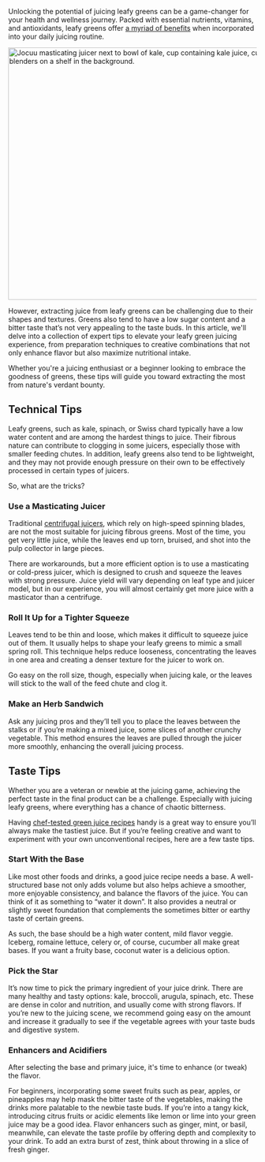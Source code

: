 Unlocking the potential of juicing leafy greens can be a game-changer for your health and wellness journey. Packed with essential nutrients, vitamins, and antioxidants, leafy greens offer [a myriad of benefits](https://healthykitchen101.com/juicers/tips/benefits-of-juicing/) when incorporated into your daily juicing routine.

<img src="https://cdn.healthykitchen101.com/reviews/images/juicers/jocuu-masticating-juicer-next-bowl-kale-clrsmvxro0000di88hi0l3bol.jpg" alt="Jocuu masticating juicer next to bowl of kale, cup containing kale juice, cup containing kale pulp, and juicers and blenders on a shelf in the background." width="768" height="512">

However, extracting juice from leafy greens can be challenging due to their shapes and textures. Greens also tend to have a low sugar content and a bitter taste that’s not very appealing to the taste buds. In this article, we'll delve into a collection of expert tips to elevate your leafy green juicing experience, from preparation techniques to creative combinations that not only enhance flavor but also maximize nutritional intake.

Whether you're a juicing enthusiast or a beginner looking to embrace the goodness of greens, these tips will guide you toward extracting the most from nature's verdant bounty.

Technical Tips
--------------

Leafy greens, such as kale, spinach, or Swiss chard typically have a low water content and are among the hardest things to juice. Their fibrous nature can contribute to clogging in some juicers, especially those with smaller feeding chutes. In addition, leafy greens also tend to be lightweight, and they may not provide enough pressure on their own to be effectively processed in certain types of juicers. 

So, what are the tricks?

### Use a Masticating Juicer

Traditional [centrifugal juicers](https://healthykitchen101.com/juicers/reviews/best/centrifugal-juicers/), which rely on high-speed spinning blades, are not the most suitable for juicing fibrous greens. Most of the time, you get very little juice, while the leaves end up torn, bruised, and shot into the pulp collector in large pieces.

There are workarounds, but a more efficient option is to use a masticating or cold-press juicer, which is designed to crush and squeeze the leaves with strong pressure. Juice yield will vary depending on leaf type and juicer model, but in our experience, you will almost certainly get more juice with a masticator than a centrifuge.

### Roll It Up for a Tighter Squeeze

Leaves tend to be thin and loose, which makes it difficult to squeeze juice out of them. It usually helps to shape your leafy greens to mimic a small spring roll. This technique helps reduce looseness, concentrating the leaves in one area and creating a denser texture for the juicer to work on. 

Go easy on the roll size, though, especially when juicing kale, or the leaves will stick to the wall of the feed chute and clog it. 

### Make an Herb Sandwich 

Ask any juicing pros and they’ll tell you to place the leaves between the stalks or if you’re making a mixed juice, some slices of another crunchy vegetable. This method ensures the leaves are pulled through the juicer more smoothly, enhancing the overall juicing process.

Taste Tips
----------

Whether you are a veteran or newbie at the juicing game, achieving the perfect taste in the final product can be a challenge. Especially with juicing leafy greens, where everything has a chance of chaotic bitterness.

Having [chef-tested green juice recipes](https://healthyrecipes101.com/juice/recipes/green-juice/) handy is a great way to ensure you’ll always make the tastiest juice. But if you’re feeling creative and want to experiment with your own unconventional recipes, here are a few taste tips.

### Start With the Base

Like most other foods and drinks, a good juice recipe needs a base. A well-structured base not only adds volume but also helps achieve a smoother, more enjoyable consistency, and balance the flavors of the juice. You can think of it as something to “water it down”. It also provides a neutral or slightly sweet foundation that complements the sometimes bitter or earthy taste of certain greens.

As such, the base should be a high water content, mild flavor veggie. Iceberg, romaine lettuce, celery or, of course, cucumber all make great bases. If you want a fruity base, coconut water is a delicious option.

### Pick the Star 

It’s now time to pick the primary ingredient of your juice drink. There are many healthy and tasty options: kale, broccoli, arugula, spinach, etc. These are dense in color and nutrition, and usually come with strong flavors. If you’re new to the juicing scene, we recommend going easy on the amount and increase it gradually to see if the vegetable agrees with your taste buds and digestive system. 

### Enhancers and Acidifiers

After selecting the base and primary juice, it's time to enhance (or tweak) the flavor. 

For beginners, incorporating some sweet fruits such as pear, apples, or pineapples may help mask the bitter taste of the vegetables, making the drinks more palatable to the newbie taste buds. If you’re into a tangy kick, introducing citrus fruits or acidic elements like lemon or lime into your green juice may be a good idea. Flavor enhancers such as ginger, mint, or basil, meanwhile, can elevate the taste profile by offering depth and complexity to your drink. To add an extra burst of zest, think about throwing in a slice of fresh ginger.